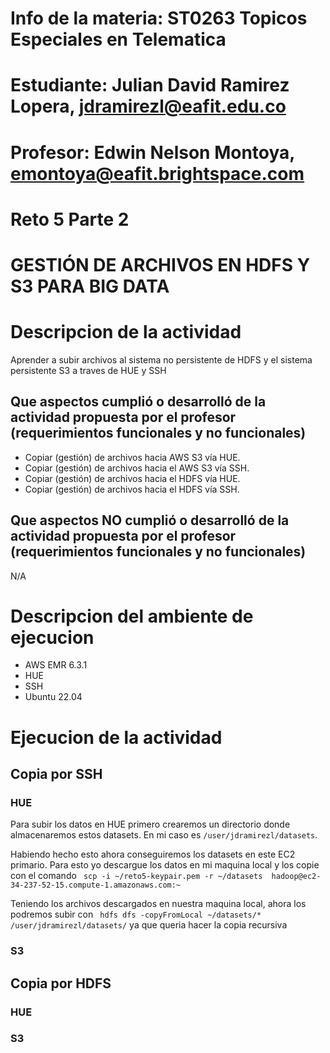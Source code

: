 
# Info de la materia: ST0263 Topicos Especiales en Telematica

# Estudiante: Julian David Ramirez Lopera, jdramirezl@eafit.edu.co

# Profesor: Edwin Nelson Montoya, emontoya@eafit.brightspace.com

# Reto 5 Parte 2
# GESTIÓN DE ARCHIVOS EN HDFS Y S3 PARA BIG DATA

# Descripcion de la actividad
Aprender a subir archivos al sistema no persistente de HDFS y el sistema persistente S3 a traves de HUE y SSH

## Que aspectos cumplió o desarrolló de la actividad propuesta por el profesor (requerimientos funcionales y no funcionales)
* Copiar (gestión) de archivos hacia AWS S3 vía HUE.
* Copiar (gestión) de archivos hacia el AWS S3 vía SSH.
* Copiar (gestión) de archivos hacia el HDFS vía HUE.
* Copiar (gestión) de archivos hacia el HDFS vía SSH.

## Que aspectos NO cumplió o desarrolló de la actividad propuesta por el profesor (requerimientos funcionales y no funcionales)
N/A

# Descripcion del ambiente de ejecucion
* AWS EMR 6.3.1
* HUE
* SSH 
* Ubuntu 22.04

# Ejecucion de la actividad

## Copia por SSH
### HUE

Para subir los datos en HUE primero crearemos un directorio donde almacenaremos estos datasets. En mi caso es `/user/jdramirezl/datasets`.


Habiendo hecho esto ahora conseguiremos los datasets en este EC2 primario. Para esto yo descargue los datos en mi maquina local y los copie con el comando ` scp -i ~/reto5-keypair.pem -r ~/datasets  hadoop@ec2-34-237-52-15.compute-1.amazonaws.com:~`


Teniendo los archivos descargados en nuestra maquina local, ahora los podremos subir con ` hdfs dfs -copyFromLocal ~/datasets/* /user/jdramirezl/datasets/` ya que queria hacer la copia recursiva






### S3
## Copia por HDFS
### HUE
### S3
